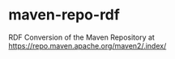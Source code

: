 # maven-repo-rdf
RDF Conversion of the Maven Repository at https://repo.maven.apache.org/maven2/.index/
